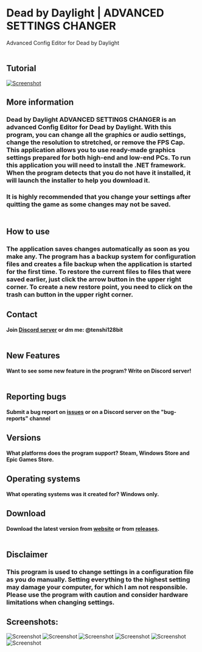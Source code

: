 # Dead by Daylight | ADVANCED SETTINGS CHANGER
Advanced Config Editor for Dead by Daylight
<br /><br />
## Tutorial
[![Screenshot](https://github.com/elefelen/ADVANCED_SETTINGS_CHANGER/blob/main/screenshots/thumbnail.png)](https://youtu.be/NEiNAB8ho0o)

## More information
### Dead by Daylight ADVANCED SETTINGS CHANGER is an advanced Config Editor for Dead by Daylight. With this program, you can change all the graphics or audio settings, change the resolution to stretched, or remove the FPS Cap. This application allows you to use ready-made graphics settings prepared for both high-end and low-end PCs. To run this application you will need to install the .NET framework. When the program detects that you do not have it installed, it will launch the installer to help you download it.

### It is highly recommended that you change your settings after quitting the game as some changes may not be saved.<br /><br />

## How to use
### The application saves changes automatically as soon as you make any. The program has a backup system for configuration files and creates a file backup when the application is started for the first time. To restore the current files to files that were saved earlier, just click the arrow button in the upper right corner. To create a new restore point, you need to click on the trash can button in the upper right corner.

## Contact 
#### Join [Discord server](https://discord.com/invite/EY9uaqTS7Z) or dm me: @tenshi128bit <br /><br />
## New Features
#### Want to see some new feature in the program? Write on Discord server!<br /><br />
## Reporting bugs
#### Submit a bug report on [issues](https://github.com/elefelen/DbD_ADVANCED_SETTINGS_CHANGER/issues) or on a Discord server on the "bug-reports" channel
## Versions
#### What platforms does the program support? Steam, Windows Store and Epic Games Store.
## Operating systems
#### What operating systems was it created for? Windows only.
## Download
#### Download the latest version from [website](http://dbdconfigeditor.epizy.com/) or from [releases](https://github.com/elefelen/dead-by-daylight-advanced-settings-changer/releases).<br /><br />
## Disclaimer
### This program is used to change settings in a configuration file as you do manually. Setting everything to the highest setting may damage your computer, for which I am not responsible. Please use the program with caution and consider hardware limitations when changing settings.

## Screenshots:<br />
![Screenshot](https://github.com/elefelen/ADVANCED_SETTINGS_CHANGER/blob/main/screenshots/1.png)
![Screenshot](https://github.com/elefelen/ADVANCED_SETTINGS_CHANGER/blob/main/screenshots/2.png)
![Screenshot](https://github.com/elefelen/ADVANCED_SETTINGS_CHANGER/blob/main/screenshots/3.png)
![Screenshot](https://github.com/elefelen/ADVANCED_SETTINGS_CHANGER/blob/main/screenshots/42.png)
![Screenshot](https://github.com/elefelen/ADVANCED_SETTINGS_CHANGER/blob/main/screenshots/5.png)
![Screenshot](https://github.com/elefelen/ADVANCED_SETTINGS_CHANGER/blob/main/screenshots/6.png)
